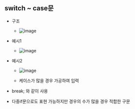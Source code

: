 ## switch ~ case문
  * 구조
    - ![image](https://user-images.githubusercontent.com/98008421/167575167-2db84a94-c8a8-4392-a61b-8478512d47f3.png)

  * 예시1
    - ![image](https://user-images.githubusercontent.com/98008421/167575200-8380d219-e650-41d0-b7f7-f2cad06ec29b.png)

  * 예시2
    - ![image](https://user-images.githubusercontent.com/98008421/167575238-68562488-0e90-4cb2-b587-253a226f5bf3.png)

    - 케이스가 많을 경우 가공하여 입력
  * break; 와 같이 사용
  * 다중if문으로도 표현 가능하지만 경우의 수가 많을 경우 적합한 구문
